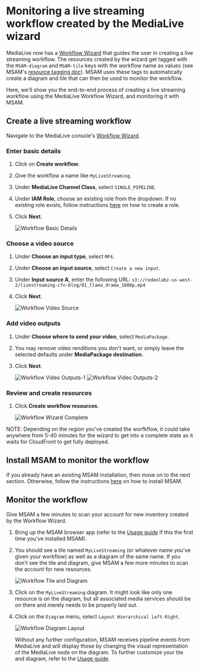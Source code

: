 # Monitoring a live streaming workflow created by the MediaLive wizard

MediaLive now has a [Workflow Wizard](https://docs.aws.amazon.com/medialive/latest/ug/wizard.html) that guides the user in creating a live streaming workflow. The resources created by the wizard get tagged with the `MSAM-diagram` and `MSAM-tile` keys with the workflow name as values (see MSAM's [resource tagging doc](RESOURCE_TAGS.md)). MSAM uses these tags to automatically create a diagram and tile that can then be used to monitor the workflow. 

Here, we'll show you the end-to-end process of creating a live streaming workflow using the MediaLive Workflow Wizard, and monitoring it with MSAM. 

## Create a live streaming workflow
Navigate to the MediaLive console's [Workflow Wizard](https://us-west-2.console.aws.amazon.com/medialive/home?region=us-west-2#!/workflows).

### Enter basic details 
1. Click on **Create workflow**.
1. Give the workflow a name like `MyLiveStreaming`.
1. Under **MediaLive Channel Class**, select `SINGLE_PIPELINE`.
1. Under **IAM Role**, choose an existing role from the dropdown. If no existing role exists, follow instructions [here](https://docs.aws.amazon.com/medialive/latest/ug/role-and-remember-arn.html) on how to create a role. 
1. Click **Next**.

    ![Workflow Basic Details](images/workflow-basic-details.png)

### Choose a video source
1. Under **Choose an input type**, select `MP4`.
1. Under **Choose an input source**, select `Create a new input`.
1. Under **Input source A**, enter the following URL: `s3://rodeolabz-us-west-2/livestreaming-cfn-blog/01_llama_drama_1080p.mp4`
1. Click **Next**.
    
    ![Workflow Video Source](images/workflow-video-source.png)

### Add video outputs
1. Under **Choose where to send your video**, select `MediaPackage`.
1. You may remove video renditions you don't want, or simply leave the selected defaults under **MediaPackage destination**. 
1. Click **Next**. 

    ![Workflow Video Outputs-1](images/workflow-video-outputs-1.png)
    ![Workflow Video Outputs-2](images/workflow-video-outputs-2.png)

### Review and create resources
1. Click **Create workflow resources**. 

    ![Workflow Wizard Complete](images/workflow-complete.png)

NOTE: Depending on the region you've created the worfkflow, it could take anywhere from 5-40 minutes for the wizard to get into a complete state as it waits for CloudFront to get fully deployed.

## Install MSAM to monitor the workflow

If you already have an existing MSAM installation, then move on to the next section. Otherwise, follow the instructions [here](INSTALL.md) on how to install MSAM.

## Monitor the workflow
Give MSAM a few minutes to scan your account for new inventory created by the Workflow Wizard. 

1. Bring up the MSAM browser app (refer to the [Usage guide](USAGE.md) if this the first time you've installed MSAM).
1. You should see a tile named `MyLiveStreaming` (or whatever name you've given your workflow) as well as a diagram of the same name. If you don't see the tile and diagram, give MSAM a few more minutes to scan the account for new resources. 

    ![Workflow Tile and Diagram](images/workflow-diagram-tile.png)

1. Click on the `MyLiveStreaming` diagram. It might look like only one resource is on the diagram, but all associated media services should be on there and merely needs to be properly laid out. 
1. Click on the `Diagram` menu, select `Layout Hierarchical Left-Right`. 
  
    ![Workflow Diagram Layout](images/workflow-diagram-layout.png)

    Without any further configuration, MSAM receives pipeline events from MediaLive and will display those by changing the visual representation of the MediaLive node on the diagram. To further customize your tile and diagram, refer to the [Usage guide](USAGE.md). 

